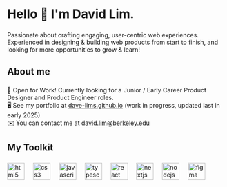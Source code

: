 <h1 align="left">Hello 👋 I'm David Lim.</h1>

###

<p align="left">Passionate about crafting engaging, user-centric web experiences. Experienced in designing & building web products from start to finish, and looking for more opportunities to grow & learn!</p>

###

<h2 align="left">About me</h2>

###

<p align="left">🐸  Open for Work! Currently looking for a Junior / Early Career Product Designer and Product Engineer roles.<br>🖥️  See my portfolio at <a href="https://dave-lims.github.io" target="_blank">dave-lims.github.io</a> (work in progress, updated last in early 2025)<br>✉️ You can contact me at <a href="mailto:david.lim@berkeley.edu">david.lim@berkeley.edu</a></p>

###

<h2 align="left">My Toolkit</h2>

###

<div align="left">
  <img src="https://cdn.jsdelivr.net/gh/devicons/devicon/icons/html5/html5-original.svg" height="40" alt="html5 logo"  />
  <img width="12" />
  <img src="https://cdn.jsdelivr.net/gh/devicons/devicon/icons/css3/css3-original.svg" height="40" alt="css3 logo"  />
  <img width="12" />
  <img src="https://cdn.jsdelivr.net/gh/devicons/devicon/icons/javascript/javascript-original.svg" height="40" alt="javascript logo"  />
  <img width="12" />
  <img src="https://cdn.jsdelivr.net/gh/devicons/devicon/icons/typescript/typescript-original.svg" height="40" alt="typescript logo"  />
  <img width="12" />
  <img src="https://cdn.jsdelivr.net/gh/devicons/devicon/icons/react/react-original.svg" height="40" alt="react logo"  />
  <img width="12" />
  <img src="https://cdn.jsdelivr.net/gh/devicons/devicon/icons/nextjs/nextjs-original.svg" height="40" alt="nextjs logo"  />
  <img width="12" />
  <img src="https://cdn.jsdelivr.net/gh/devicons/devicon/icons/nodejs/nodejs-original.svg" height="40" alt="nodejs logo"  />
  <img width="12" />
  <img src="https://cdn.jsdelivr.net/gh/devicons/devicon/icons/figma/figma-original.svg" height="40" alt="figma logo"  />
</div>

###
